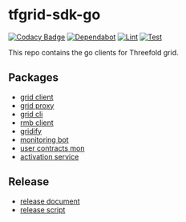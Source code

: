 # tfgrid-sdk-go

[![Codacy Badge](https://app.codacy.com/project/badge/Grade/cd6e18aac6be404ab89ec160b4b36671)](https://www.codacy.com/gh/threefoldtech/tfgrid-sdk-go/dashboard?utm_source=github.com&amp;utm_medium=referral&amp;utm_content=threefoldtech/tfgrid-sdk-go&amp;utm_campaign=Badge_Grade) [![Dependabot](https://badgen.net/badge/Dependabot/enabled/green?icon=dependabot)](https://dependabot.com/) [![Lint](https://github.com/threefoldtech/tfgrid-sdk-go/actions/workflows/lint.yml/badge.svg?branch=development)](https://github.com/threefoldtech/tfgrid-sdk-go/actions/workflows/lint.yml)
[![Test](https://github.com/threefoldtech/tfgrid-sdk-go/actions/workflows/test.yml/badge.svg?branch=development)](https://github.com/threefoldtech/tfgrid-sdk-go/actions/workflows/test.yml)

This repo contains the go clients for Threefold grid.

## Packages

-   [grid client](./grid-client/README.md)
-   [grid proxy](./grid-proxy/README.md)
-   [grid cli](./grid-cli/README.md)
-   [rmb client](./rmb-sdk-go/README.md)
-   [gridify](./gridify/README.md)
-   [monitoring bot](./monitoring-bot/README.md)
-   [user contracts mon](./user-contracts-mon/README.md)
-   [activation service](./activation-service/README.md)

## Release

-   [release document](./docs/release.md)
-   [release script](./release.sh)
